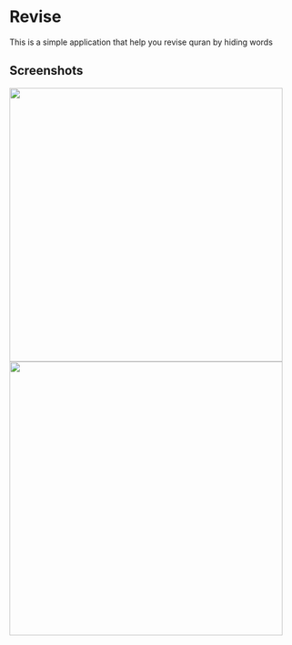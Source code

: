 # Revise

This is a simple application that help you revise quran by hiding words

## Screenshots

<img align="left" height= 480 src="https://s3.us-west-2.amazonaws.com/secure.notion-static.com/e32419f6-1da6-4526-a9d0-70231e4d2610/Screenshot_20220714-110422.png?X-Amz-Algorithm=AWS4-HMAC-SHA256&X-Amz-Content-Sha256=UNSIGNED-PAYLOAD&X-Amz-Credential=AKIAT73L2G45EIPT3X45%2F20220714%2Fus-west-2%2Fs3%2Faws4_request&X-Amz-Date=20220714T090611Z&X-Amz-Expires=86400&X-Amz-Signature=013fd685b34c3483557b3bf674ad711ec1da2f5c6b12aad81e252c331891cfbc&X-Amz-SignedHeaders=host&response-content-disposition=filename%20%3D%22Screenshot_20220714-110422.png%22&x-id=GetObject" />

<img align="center" height= 480 src="https://s3.us-west-2.amazonaws.com/secure.notion-static.com/a0af832e-841a-441d-8197-6768b6d242d7/Screenshot_20220714-110459.png?X-Amz-Algorithm=AWS4-HMAC-SHA256&X-Amz-Content-Sha256=UNSIGNED-PAYLOAD&X-Amz-Credential=AKIAT73L2G45EIPT3X45%2F20220714%2Fus-west-2%2Fs3%2Faws4_request&X-Amz-Date=20220714T090838Z&X-Amz-Expires=86400&X-Amz-Signature=db5cfb978938b2fe3561d047dbc4a1b03b78c6c695ccea605de2d73115d12658&X-Amz-SignedHeaders=host&response-content-disposition=filename%20%3D%22Screenshot_20220714-110459.png%22&x-id=GetObject" />

